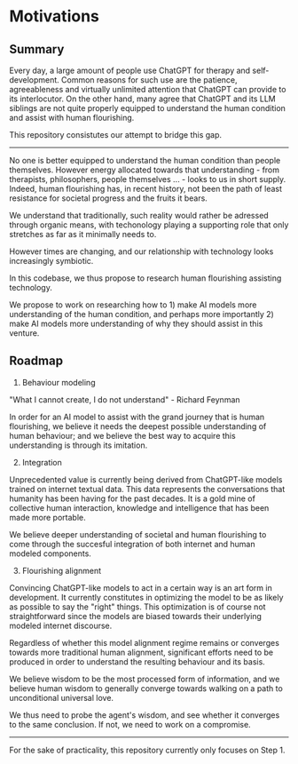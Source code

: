 # Motivations

## Summary

Every day, a large amount of people use ChatGPT for therapy and self-development. Common reasons for such use are the patience, agreeableness and virtually unlimited attention that ChatGPT can provide to its interlocutor. On the other hand, many agree that ChatGPT and its LLM siblings are not quite properly equipped to understand the human condition and assist with human flourishing.

This repository consistutes our attempt to bridge this gap.

---

No one is better equipped to understand the human condition than people themselves. However energy allocated towards that understanding - from therapists, philosophers, people themselves ... - looks to us in short supply. Indeed, human flourishing has, in recent history, not been the path of least resistance for societal progress and the fruits it bears.

We understand that traditionally, such reality would rather be adressed through organic means, with techonology playing a supporting role that only stretches as far as it minimally needs to.

However times are changing, and our relationship with technology looks increasingly symbiotic.

In this codebase, we thus propose to research human flourishing assisting technology.

We propose to work on researching how to 1) make AI models more understanding of the human condition, and perhaps more importantly 2) make AI models more understanding of why they should assist in this venture.

## Roadmap

1. Behaviour modeling

"What I cannot create, I do not understand" - Richard Feynman

In order for an AI model to assist with the grand journey that is human flourishing, we believe it needs the deepest possible understanding of human behaviour; and we believe the best way to acquire this understanding is through its imitation.

2. Integration

Unprecedented value is currently being derived from ChatGPT-like models trained on internet textual data. This data represents the conversations that humanity has been having for the past decades. It is a gold mine of collective human interaction, knowledge and intelligence that has been made more portable.

We believe deeper understanding of societal and human flourishing to come through the succesful integration of both internet and human modeled components.

3. Flourishing alignment

Convincing ChatGPT-like models to act in a certain way is an art form in development. It currently constitutes in optimizing the model to be as likely as possible to say the "right" things. This optimization is of course not straightforward since the models are biased towards their underlying modeled internet discourse.

Regardless of whether this model alignment regime remains or converges towards more traditional human alignment, significant efforts need to be produced in order to understand the resulting behaviour and its basis.

We believe wisdom to be the most processed form of information, and we believe human wisdom to generally converge towards walking on a path to unconditional universal love.

We thus need to probe the agent's wisdom, and see whether it converges to the same conclusion. If not, we need to work on a compromise.

---

For the sake of practicality, this repository currently only focuses on Step 1.